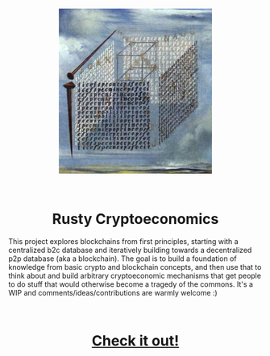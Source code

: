 <br>
<p align="center">
    <img src="readme.jpg">  
</p>
<br>
<h1 align="center">
    Rusty Cryptoeconomics
</h1>
<p>
This project explores blockchains from first principles, starting with a centralized b2c database and iteratively building towards a decentralized p2p database (aka a blockchain). The goal is to build a foundation of knowledge from basic crypto and blockchain concepts, and then use that to think about and build arbitrary cryptoeconomic mechanisms that get people to do stuff that would otherwise become a tragedy of the commons. It's a WIP and comments/ideas/contributions are warmly welcome :)  
</p>
<br>
<h1 align="center">
    <a href="https://burrrata.github.io/rusty_cryptoeconomics/intro.html">Check it out!</a>
</h1>
<br>
